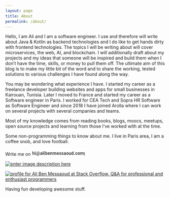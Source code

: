 ```yaml
---
layout: page
title: About
permalink: /about/
---
```


Hello, I am Ali and I am a software engineer. I use and therefore will write about Java & Kotlin as backend technologies and I do like to get hands dirty with frontend technologies. The topics I will be writing about will cover microservices, the web, AI, and blockchain. I will additionally draft about my projects and my ideas that someone will be inspired and build them when I don’t have the time, skills, or money to pull them off. The ultimate aim of this blog is to make my little bit of the word and to share the working, tested solutions to various challenges I have found along the way.

You may be wondering what experience I have. I started my career as a freelance developer building websites and apps for small businesses in Kairouan, Tunisia. Later I moved to France and started my career as a Software engineer in Paris. I worked for CEA Tech and Sopra HR Software as Software Engineer and since 2018 I have joined Arolla where I can work on several projects with several companies and teams.

Most of my knowledge comes from reading books, blogs, moocs, meetups, open source projects and learning from those I’ve worked with at the time.

Some non-programming things to know about me. I live in Paris area, I am a coffee snob, and love football.

Write me on ![](./images/mail.JPG)!

[![enter image description here](https://i.stack.imgur.com/JgNHC.png)](http://fr.linkedin.com/in/alibenmessaoud)

<a href="https://stackoverflow.com/users/604156/ali-ben-messaoud"><img src="https://stackoverflow.com/users/flair/604156.png" width="208" height="58" alt="profile for Ali Ben Messaoud at Stack Overflow, Q&amp;A for professional and enthusiast programmers" title="profile for Ali Ben Messaoud at Stack Overflow, Q&amp;A for professional and enthusiast programmers"></a>

Having fun developing awesome stuff.